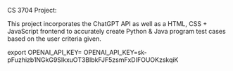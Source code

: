 CS 3704 Project:

This project incorporates the ChatGPT API as well as a HTML, CSS + JavaScript frontend to accurately create Python & Java program test cases based on the user criteria given.



export OPENAI_API_KEY=
OPENAI_API_KEY=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
